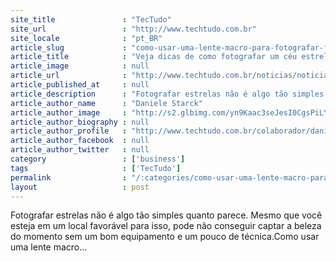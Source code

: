 ```yaml
---
site_title               : "TecTudo"
site_url                 : "http://www.techtudo.com.br"
site_locale              : "pt_BR"
article_slug             : "como-usar-uma-lente-macro-para-fotografar-flores-e-insetos"
article_title            : "Veja dicas de como fotografar um céu estrelado"
article_image            : null
article_url              : "http://www.techtudo.com.br/noticias/noticia/2016/05/veja-dicas-de-como-fotografar-um-ceu-estrelado.html"
article_published_at     : null
article_description      : "Fotografar estrelas não é algo tão simples quanto parece. Mesmo que você esteja em um local favorável para isso, pode não conseguir captar a beleza do momento sem um bom equipamento e um pouco de técnica.Como usar uma lente macro..."
article_author_name      : "Daniele Starck"
article_author_image     : "http://s2.glbimg.com/yn9Kaac3seJesI0CgsPiLYYJcqg=/30x30/s2.glbimg.com/o2JqweuJTWvJnUPTrJ9U6-FNLu8=/0x89:785x876/140x140/s.glbimg.com/po/tt2/f/original/2016/03/11/img_0356.jpg"
article_author_biography : null
article_author_profile   : "http://www.techtudo.com.br/colaborador/daniele-starck.html"
article_author_facebook  : null
article_author_twitter   : null
category                 : ['business']
tags                     : ['TecTudo']
permalink                : "/:categories/como-usar-uma-lente-macro-para-fotografar-flores-e-insetos/"
layout                   : post
---
```


Fotografar estrelas não é algo tão simples quanto parece. Mesmo que você esteja em um local favorável para isso, pode não conseguir captar a beleza do momento sem um bom equipamento e um pouco de técnica.Como usar uma lente macro...

